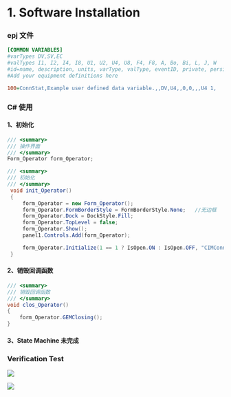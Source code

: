 # 1. Software Installation

### epj 文件

```ini title=".epj"
[COMMON VARIABLES]
#varTypes DV,SV,EC
#valTypes I1, I2, I4, I8, U1, U2, U4, U8, F4, F8, A, Bo, Bi, L, J, W
#id=name, description, units, varType, valType, eventID, private, persistant, min, max, default, 
#Add your equipment definitions here

100=ConnStat,Example user defined data variable.,,DV,U4,,0,0,,,U4 1,

```

### C# 使用

#### 1、初始化

```c# title="Demo.cs"
/// <summary>
/// 操作界面
/// </summary>
Form_Operator form_Operator;

/// <summary>
/// 初始化
/// </summary>
 void init_Operator()
 {
     form_Operator = new Form_Operator();
     form_Operator.FormBorderStyle = FormBorderStyle.None;   //无边框
     form_Operator.Dock = DockStyle.Fill;
     form_Operator.TopLevel = false;
     form_Operator.Show();
     panel1.Controls.Add(form_Operator);

     form_Operator.Initialize(1 == 1 ? IsOpen.ON : IsOpen.OFF, "CIMConnectCSVS2019.epj");
 }

```

#### 2、销毁回调函数

```c# title="Demo.cs"
/// <summary>
/// 销毁回调函数
/// </summary>
void clos_Operator()
{
    form_Operator.GEMClosing();
}
```

#### 3、State Machine 未完成


### Verification Test

![](https://easyimage.ghuang.top/i/2024/06/09/190511-1.webp)

![](https://easyimage.ghuang.top/i/2024/06/09/190842-1.webp)